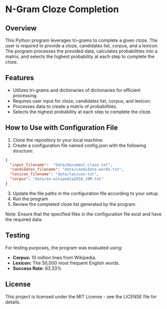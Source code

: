 # N-Gram Cloze Completion

## Overview

This Python program leverages tri-grams to complete a given cloze. The user is required to provide a cloze, candidates list, corpus, and a lexicon. The program processes the provided data, calculates probabilities into a matrix, and selects the highest probability at each step to complete the cloze.

## Features

- Utilizes tri-grams and dictionaries of dictionaries for efficient processing.
- Requires user input for cloze, candidates list, corpus, and lexicon.
- Processes data to create a matrix of probabilities.
- Selects the highest probability at each step to complete the cloze.

## How to Use with Configuration File

1. Clone the repository to your local machine:
2. Create a configuration file named config.json with the following structure:
```json
{
  "input_filename":  "data/document.cloze.txt",
  "candidates_filename": "data/candidate.words.txt",
  "lexicon_filename": "data/lexicon.txt",
  "corpus": "data/en.wikipedia2018.10M.txt"
}
```
3. Update the file paths in the configuration file according to your setup.
4. Run the program
5. Review the completed cloze list generated by the program.

Note: Ensure that the specified files in the configuration file exist and have the required data.

## Testing

For testing purposes, the program was evaluated using:

- **Corpus:** 10 million lines from Wikipedia.
- **Lexicon:** The 50,000 most frequent English words.
- **Success Rate:** 83.33%

## License
This project is licensed under the MIT License - see the LICENSE file for details.
